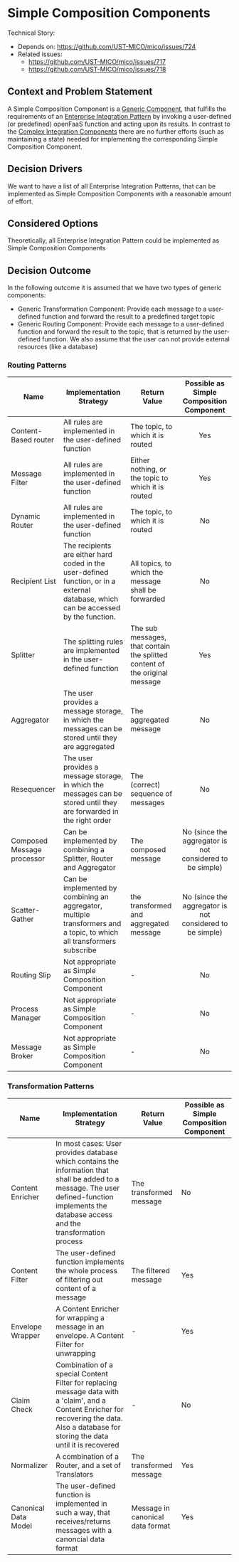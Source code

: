 # Simple Composition Components

Technical Story: 
- Depends on: https://github.com/UST-MICO/mico/issues/724
- Related issues: 
  - https://github.com/UST-MICO/mico/issues/717
  - https://github.com/UST-MICO/mico/issues/718

## Context and Problem Statement
A Simple Composition Component is a [Generic Component](https://github.com/UST-MICO/mico/issues/724), that fulfills the requirements of an [Enterprise Integration Pattern](https://www.enterpriseintegrationpatterns.com) by invoking a user-defined (or predefined) openFaaS function and acting upon its results. In contrast to the [Complex Integration Components](https://github.com/UST-MICO/docs/blob/master/adr/0025-implementation-of-complex-eai-patterns-with-faas.md) there are no further efforts (such as maintaining a state) needed for implementing the corresponding Simple Composition Component. 


## Decision Drivers
We want to have a list of all Enterprise Integration Patterns, that can be implemented as Simple Composition Components with a reasonable amount of effort.

## Considered Options
Theoretically, all Enterprise Integration Pattern could be implemented as Simple Composition Components

## Decision Outcome
In the following outcome it is assumed that we have two types of generic components:
- Generic Transformation Component: Provide each message to a user-defined function and forward the result to a predefined target topic
- Generic Routing Component: Provide each message to a user-defined function and forward the result to the topic, that is returned by the user-defined function.
We also assume that the user can not provide external resources (like a database)

### Routing Patterns

| Name                       | Implementation Strategy                                                                                                              | Return Value                                                                |         Possible as Simple Composition Component         |
|----------------------------|--------------------------------------------------------------------------------------------------------------------------------------|-----------------------------------------------------------------------------|:--------------------------------------------------------:|
| Content-Based router       | All rules are implemented in the user-defined function                                                                               | The topic, to which it is routed                                            | Yes                                                      |
| Message Filter             | All rules are implemented in the user-defined function                                                                               | Either nothing, or the topic to which it is routed                          | Yes                                                      |
| Dynamic Router             | All rules are implemented in the user-defined function                                                                               | The topic, to which it is routed                                            | No                                                       |
| Recipient List             | The recipients are either hard coded in the user-defined function, or in a external database, which can be accessed by the function. | All topics, to which the message shall be forwarded                         | No                                                       |
| Splitter                   | The splitting rules are implemented in the user-defined function                                                                     | The sub messages, that contain the splitted content of the original message | Yes                                                      |
| Aggregator                 | The user provides a message storage, in which the messages can be stored until they are aggregated                                   | The aggregated message                                                      | No                                                       |
| Resequencer                | The user provides a message storage, in which the messages can be stored until they are forwarded in the right order                 | The (correct) sequence of messages                                          | No                                                       |
| Composed Message processor | Can be implemented by combining a Splitter, Router and Aggregator                                                                    | The composed message                                                        | No (since the aggregator is not considered to be simple) |
| Scatter-Gather             | Can be implemented by combining an aggregator, multiple transformers and a topic, to which all transformers subscribe                | the transformed and aggregated message                                      | No (since the aggregator is not considered to be simple) |
| Routing Slip               | Not appropriate as Simple Composition Component                                                                                      | -                                                                           | No                                                       |
| Process Manager            | Not appropriate as Simple Composition Component                                                                                      | -                                                                           | No                                                       |
| Message Broker             | Not appropriate as Simple Composition Component                                                                                      | -                                                                           | No                                                       |


### Transformation Patterns

| Name                 | Implementation Strategy                                                                                                                                                                        | Return Value                     | Possible as Simple Composition Component |
|----------------------|------------------------------------------------------------------------------------------------------------------------------------------------------------------------------------------------|----------------------------------|------------------------------------------|
| Content Enricher     | In most cases: User provides database which contains the information that shall be added to a message. The user defined-function implements the database access and the transformation process | The transformed message          | No                                       |
| Content Filter       | The user-defined function implements the whole process of filtering out content of a message                                                                                                   | The filtered message             | Yes                                      |
| Envelope Wrapper     | A Content Enricher for wrapping a message in an envelope. A Content Filter for unwrapping                                                                                                      | -                                | Yes                                      |
| Claim Check          | Combination of a special Content Filter for replacing message data with a 'claim', and a Content Enricher for recovering the data. Also a database for storing the data until it is recovered  | -                                | No                                       |
| Normalizer           | A combination of a Router, and a set of Translators                                                                                                                                            | The transformed message          | Yes                                      |
| Canonical Data Model | The user-defined function is implemented in such a way, that receives/returns messages with a canoncial data format                                                                            | Message in canonical data format | Yes                                      |

